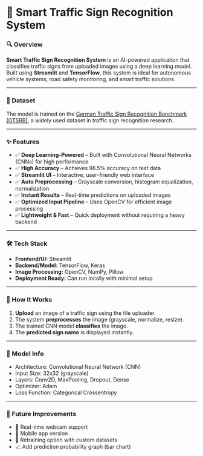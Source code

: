 # 🛑 Smart Traffic Sign Recognition System

### 🔍 Overview

**Smart Traffic Sign Recognition System** is an AI-powered application that classifies traffic signs from uploaded images using a deep learning model. Built using **Streamlit** and **TensorFlow**, this system is ideal for autonomous vehicle systems, road safety monitoring, and smart traffic solutions.

---

### 📂 Dataset

The model is trained on the [German Traffic Sign Recognition Benchmark (GTSRB)](https://benchmark.ini.rub.de/?section=gtsrb&subsection=dataset), a widely used dataset in traffic sign recognition research.

---

### ✨ Features

* ✅ **Deep Learning-Powered** – Built with Convolutional Neural Networks (CNNs) for high performance
* ✅ **High Accuracy** – Achieves 96.5% accuracy on test data
* ✅ **Streamlit UI** – Interactive, user-friendly web interface
* ✅ **Auto Preprocessing** – Grayscale conversion, histogram equalization, normalization
* ✅ **Instant Results** – Real-time predictions on uploaded images
* ✅ **Optimized Input Pipeline** – Uses OpenCV for efficient image processing
* ✅ **Lightweight & Fast** – Quick deployment without requiring a heavy backend

---

### 🛠️ Tech Stack

* **Frontend/UI:** Streamlit
* **Backend/Model:** TensorFlow, Keras
* **Image Processing:** OpenCV, NumPy, Pillow
* **Deployment Ready:** Can run locally with minimal setup

---

### 🚀 How It Works

1. **Upload** an image of a traffic sign using the file uploader.
2. The system **preprocesses** the image (grayscale, normalize, resize).
3. The trained CNN model **classifies** the image.
4. The **predicted sign name** is displayed instantly.

---

### 🧠 Model Info

* Architecture: Convolutional Neural Network (CNN)
* Input Size: 32x32 (grayscale)
* Layers: Conv2D, MaxPooling, Dropout, Dense
* Optimizer: Adam
* Loss Function: Categorical Crossentropy

---

### 📌 Future Improvements

* 🧭 Real-time webcam support
* 📱 Mobile app version
* 🔁 Retraining option with custom datasets
* 📈 Add prediction probability graph (bar chart)
